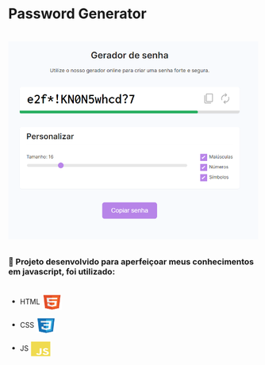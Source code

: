 <h1> Password Generator <h1>
 
  ![App Screenshot](assets/preview.png)
   
### 💾 Projeto desenvolvido para aperfeiçoar meus conhecimentos em javascript, foi utilizado: <br><br>
- HTML <img align="center" alt="HTML" height="30" width="40" src="https://raw.githubusercontent.com/devicons/devicon/master/icons/html5/html5-original.svg"><br><br>
- CSS <img align="center" alt="CSS" height="30" width="40" src="https://raw.githubusercontent.com/devicons/devicon/master/icons/css3/css3-original.svg"><br><br>
- JS <img align="center" alt="CSS" height="30" width="40" src="https://raw.githubusercontent.com/devicons/devicon/master/icons/javascript/javascript-plain.svg"> 

